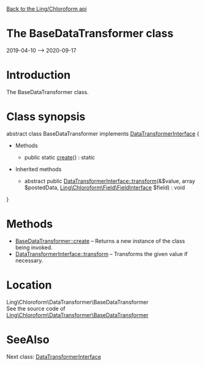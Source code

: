 [Back to the Ling/Chloroform api](https://github.com/lingtalfi/Chloroform/blob/master/doc/api/Ling/Chloroform.md)



The BaseDataTransformer class
================
2019-04-10 --> 2020-09-17






Introduction
============

The BaseDataTransformer class.



Class synopsis
==============


abstract class <span class="pl-k">BaseDataTransformer</span> implements [DataTransformerInterface](https://github.com/lingtalfi/Chloroform/blob/master/doc/api/Ling/Chloroform/DataTransformer/DataTransformerInterface.md) {

- Methods
    - public static [create](https://github.com/lingtalfi/Chloroform/blob/master/doc/api/Ling/Chloroform/DataTransformer/BaseDataTransformer/create.md)() : static

- Inherited methods
    - abstract public [DataTransformerInterface::transform](https://github.com/lingtalfi/Chloroform/blob/master/doc/api/Ling/Chloroform/DataTransformer/DataTransformerInterface/transform.md)(&$value, array $postedData, [Ling\Chloroform\Field\FieldInterface](https://github.com/lingtalfi/Chloroform/blob/master/doc/api/Ling/Chloroform/Field/FieldInterface.md) $field) : void

}






Methods
==============

- [BaseDataTransformer::create](https://github.com/lingtalfi/Chloroform/blob/master/doc/api/Ling/Chloroform/DataTransformer/BaseDataTransformer/create.md) &ndash; Returns a new instance of the class being invoked.
- [DataTransformerInterface::transform](https://github.com/lingtalfi/Chloroform/blob/master/doc/api/Ling/Chloroform/DataTransformer/DataTransformerInterface/transform.md) &ndash; Transforms the given value if necessary.





Location
=============
Ling\Chloroform\DataTransformer\BaseDataTransformer<br>
See the source code of [Ling\Chloroform\DataTransformer\BaseDataTransformer](https://github.com/lingtalfi/Chloroform/blob/master/DataTransformer/BaseDataTransformer.php)



SeeAlso
==============
Next class: [DataTransformerInterface](https://github.com/lingtalfi/Chloroform/blob/master/doc/api/Ling/Chloroform/DataTransformer/DataTransformerInterface.md)<br>
